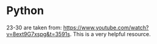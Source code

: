 # Python
23-30 are taken from: https://www.youtube.com/watch?v=8ext9G7xspg&t=3591s.
This is a very helpful resource.

